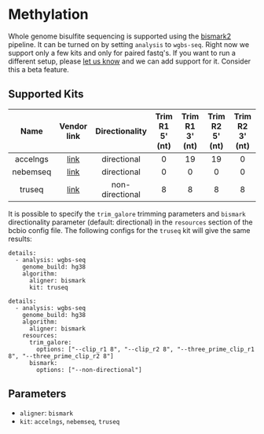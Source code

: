 # Methylation

Whole genome bisulfite sequencing is supported using
the [bismark2](https://www.bioinformatics.babraham.ac.uk/projects/bismark/) pipeline.
It can be turned on by setting `analysis` to `wgbs-seq`.
Right now we support only a few kits and only for paired fastq's. If you want to run a different setup,
please [let us know](https://github.com/bcbio/bcbio-nextgen/issues) and we can add support for it.
Consider this a beta feature.

## Supported Kits
| Name | Vendor link | Directionality | Trim R1 5' (nt) | Trim R1 3' (nt) | Trim R2 5' (nt) | Trim R2 3' (nt) |
|:-:|:-:|:-:|:-:|:-:|:-:|:-:|
| accelngs | [link](https://swiftbiosci.com/accel-ngs-methyl-seq-dna-library-kit/) | directional | 0 | 19 | 19 | 0 |
| nebemseq | [link](https://www.neb.com/products/e7120-nebnext-enzymatic-methyl-seq-kit) | directional | 0 | 0 | 0 | 0 |
| truseq | [link](https://www.illumina.com/products/by-type/sequencing-kits/library-prep-kits/truseq-methyl-capture-epic.html) | non-directional | 8 | 8 | 8 | 8 |

It is possible to specify the `trim_galore` trimming parameters and `bismark` directionality parameter (default: directional) in the `resources` section of the bcbio config file. The following configs for the `truseq` kit will give the same results:
```
details:
  - analysis: wgbs-seq
    genome_build: hg38
    algorithm:
      aligner: bismark
      kit: truseq
```
```
details:
  - analysis: wgbs-seq
    genome_build: hg38
    algorithm:
      aligner: bismark
    resources:
      trim_galore:
        options: ["--clip_r1 8", "--clip_r2 8", "--three_prime_clip_r1 8", "--three_prime_clip_r2 8"]
      bismark:
        options: ["--non-directional"]
```

## Parameters
- `aligner`: `bismark`
- `kit`: `accelngs`, `nebemseq`, `truseq`
